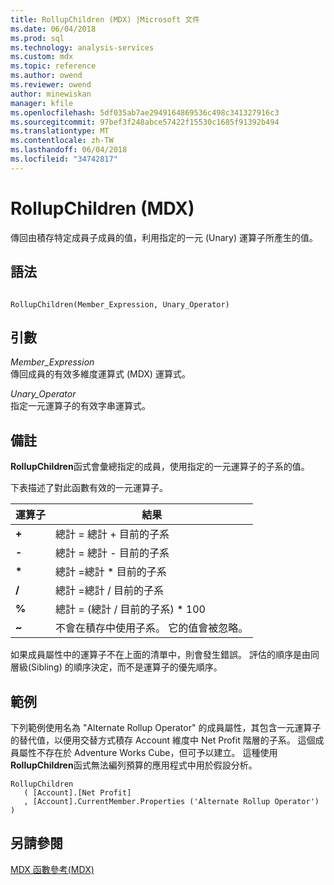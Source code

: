 ```yaml
---
title: RollupChildren (MDX) |Microsoft 文件
ms.date: 06/04/2018
ms.prod: sql
ms.technology: analysis-services
ms.custom: mdx
ms.topic: reference
ms.author: owend
ms.reviewer: owend
author: minewiskan
manager: kfile
ms.openlocfilehash: 5df035ab7ae2949164869536c498c341327916c3
ms.sourcegitcommit: 97bef3f248abce57422f15530c1685f91392b494
ms.translationtype: MT
ms.contentlocale: zh-TW
ms.lasthandoff: 06/04/2018
ms.locfileid: "34742817"
---
```

# <a name="rollupchildren-mdx"></a>RollupChildren (MDX)


  傳回由積存特定成員子成員的值，利用指定的一元 (Unary) 運算子所產生的值。  
  
## <a name="syntax"></a>語法  
  
```  
  
RollupChildren(Member_Expression, Unary_Operator)   
```  
  
## <a name="arguments"></a>引數  
 *Member_Expression*  
 傳回成員的有效多維度運算式 (MDX) 運算式。  
  
 *Unary_Operator*  
 指定一元運算子的有效字串運算式。  
  
## <a name="remarks"></a>備註  
 **RollupChildren**函式會彙總指定的成員，使用指定的一元運算子的子系的值。  
  
 下表描述了對此函數有效的一元運算子。  
  
|運算子|結果|  
|--------------|------------|  
|**+**|總計 = 總計 + 目前的子系|  
|**-**|總計 = 總計 - 目前的子系|  
|**\***|總計 =總計 * 目前的子系|  
|**/**|總計 =總計 / 目前的子系|  
|**%**|總計 = (總計 / 目前的子系) * 100|  
|**~**|不會在積存中使用子系。 它的值會被忽略。|  
  
 如果成員屬性中的運算子不在上面的清單中，則會發生錯誤。 評估的順序是由同層級(Sibling) 的順序決定，而不是運算子的優先順序。  
  
## <a name="example"></a>範例  
 下列範例使用名為 "Alternate Rollup Operator" 的成員屬性，其包含一元運算子的替代值，以便用交替方式積存 Account 維度中 Net Profit 階層的子系。 這個成員屬性不存在於 Adventure Works Cube，但可予以建立。 這種使用**RollupChildren**函式無法編列預算的應用程式中用於假設分析。  
  
```  
RollupChildren  
   ( [Account].[Net Profit]  
   , [Account].CurrentMember.Properties ('Alternate Rollup Operator') )  
```  
  
## <a name="see-also"></a>另請參閱  
 [MDX 函數參考&#40;MDX&#41;](../mdx/mdx-function-reference-mdx.md)  
  
  
